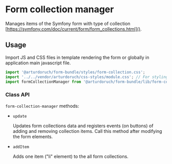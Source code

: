 # Form collection manager

Manages items of the Symfony form with type of collection [https://symfony.com/doc/current/form/form_collections.html]().

## Usage

Import JS and CSS files in template rendering the form or globally in application main javascript file.

```js
import '@arturdoruch/form-bundle/styles/form-collection.css';
import '../../vendor/arturdoruch/css-styles/module.css'; // For styling add/remove collection item buttons.
import formCollectionManager from '@arturdoruch/form-bundle/lib/form-collection-manager';
```

### Class API

`form-collection-manager` methods:

 * `update` 
  
   Updates form collections data and registers events (on buttons) of adding and removing collection items.
   Call this method after modifying the form elements.
  
 * `addItem`
 
   Adds one item ("li" element) to the all form collections.